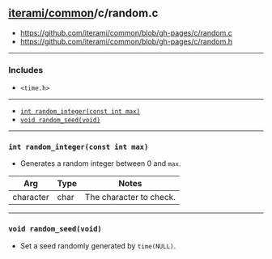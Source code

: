 [iterami/common](https://github.com/iterami/Docs.htm/blob/gh-pages/common/README.md)/c/random.c
-----------------------------------------------------------------------------------------------

* https://github.com/iterami/common/blob/gh-pages/c/random.c
* https://github.com/iterami/common/blob/gh-pages/c/random.h

---

### Includes
* `<time.h>`

---

* [`int random_integer(const int max)`](#int-random_integerconst-int-max)
* [`void random_seed(void)`](#void-random_seedvoid)

---

### `int random_integer(const int max)`
* Generates a random integer between 0 and `max`.

Arg       | Type | Notes
----------|------|----------------------------
character | char | The character to check.

---

### `void random_seed(void)`
* Set a seed randomly generated by `time(NULL)`.
